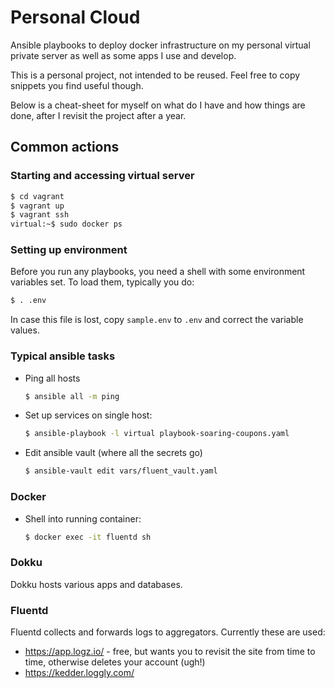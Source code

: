 # Personal Cloud

Ansible playbooks to deploy docker infrastructure on my personal virtual
private server as well as some apps I use and develop.

This is a personal project, not intended to be reused. Feel free to copy
snippets you find useful though.

Below is a cheat-sheet for myself on what do I have and how things are done,
after I revisit the project after a year.


## Common actions

### Starting and accessing virtual server

```sh
$ cd vagrant
$ vagrant up
$ vagrant ssh
virtual:~$ sudo docker ps
```

### Setting up environment

Before you run any playbooks, you need a shell with some environment variables set. To load them, typically you do:

```sh
$ . .env
```

In case this file is lost, copy `sample.env` to `.env` and correct the variable
values.

### Typical ansible tasks

* Ping all hosts
    ```sh
    $ ansible all -m ping
    ```

* Set up services on single host:

    ```sh
    $ ansible-playbook -l virtual playbook-soaring-coupons.yaml
    ```

* Edit ansible vault (where all the secrets go)

    ```sh
    $ ansible-vault edit vars/fluent_vault.yaml
    ```

### Docker

* Shell into running container:

    ```sh
    $ docker exec -it fluentd sh
    ```

### Dokku

Dokku hosts various apps and databases.

### Fluentd

Fluentd collects and forwards logs to aggregators. Currently these are used:

* https://app.logz.io/ - free, but wants you to revisit the site from time to time, otherwise deletes your account (ugh!)
* https://kedder.loggly.com/

